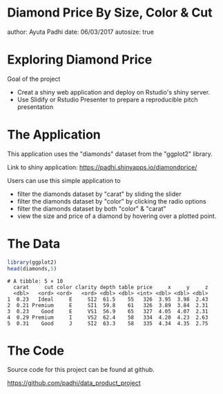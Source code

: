 Diamond Price By Size, Color & Cut
========================================================
author: Ayuta Padhi
date: 06/03/2017
autosize: true

Exploring Diamond Price
========================================================
Goal of the project

- Creat a shiny web application and deploy on Rstudio's shiny server.
- Use Slidify or Rstudio Presenter to prepare a reproducible pitch presentation

The Application
========================================================

This application uses the "diamonds" dataset from the "ggplot2" library. 

Link to shiny application: https://padhi.shinyapps.io/diamondprice/

Users can use this simple application to

- filter the diamonds dataset by "carat" by sliding the slider
- filter the diamonds dataset by "color" by clicking the radio options
- filter the diamonds dataset by both "color" & "carat"
- view the size and price of a diamond by hovering over a plotted point.

The Data
========================================================


```r
library(ggplot2)
head(diamonds,5)
```

```
# A tibble: 5 × 10
  carat     cut color clarity depth table price     x     y     z
  <dbl>   <ord> <ord>   <ord> <dbl> <dbl> <int> <dbl> <dbl> <dbl>
1  0.23   Ideal     E     SI2  61.5    55   326  3.95  3.98  2.43
2  0.21 Premium     E     SI1  59.8    61   326  3.89  3.84  2.31
3  0.23    Good     E     VS1  56.9    65   327  4.05  4.07  2.31
4  0.29 Premium     I     VS2  62.4    58   334  4.20  4.23  2.63
5  0.31    Good     J     SI2  63.3    58   335  4.34  4.35  2.75
```

The Code
========================================================

Source code for this project can be found at github.

https://github.com/padhi/data_product_project
